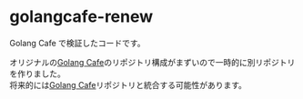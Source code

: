 golangcafe-renew
================

Golang Cafe で検証したコードです。  

オリジナルの[Golang Cafe](https://github.com/taknb2nch/golangcafe)のリポジトリ構成がまずいので一時的に別リポジトリを作りました。  
将来的には[Golang Cafe](https://github.com/taknb2nch/golangcafe)リポジトリと統合する可能性があります。
